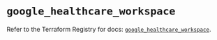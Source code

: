 # `google_healthcare_workspace`

Refer to the Terraform Registry for docs: [`google_healthcare_workspace`](https://registry.terraform.io/providers/hashicorp/google-beta/6.11.2/docs/resources/google_healthcare_workspace).

